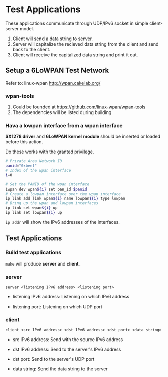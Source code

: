 # Test Applications

These applications communicate through UDP/IPv6 socket in simple client-server model.

1. Client will send a data string to server.
2. Server will capitalize the recieved data string from the client and send back to the client.
3. Client will receive the capitalized data string and print it out.

## Setup a 6LoWPAN Test Network

Refer to: linux-wpan http://wpan.cakelab.org/

### wpan-tools

1. Could be founded at https://github.com/linux-wpan/wpan-tools
2. The dependencies will be listed during building

### Hava a lowpan interface from a wpan interface

**SX1278 driver** and **6LoWPAN kernel module** should be inserted or loaded before this action.

Do these works with the granted privilege.

```sh
# Private Area Network ID
panid="0xbeef"
# Index of the wpan interface
i=0

# Set the PANID of the wpan interface
iwpan dev wpan${i} set pan_id $panid
# Create a lowpan interface over the wpan interface
ip link add link wpan${i} name lowpan${i} type lowpan
# Bring up the wpan and lowpan interfaces
ip link set wpan${i} up
ip link set lowpan${i} up
```

```ip addr``` will show the IPv6 addresses of the interfaces.

## Test Applications

### Build test applications

```make``` will produce **server** and **client**.

### server

```server <listening IPv6 address> <listening port>```

- listening IPv6 address:
  Listening on which IPv6 address

- listening port:
  Listening on which UDP port

### client

```client <src IPv6 address> <dst IPv6 address> <dst port> <data string>```

- src IPv6 address:
  Send with the source IPv6 address

- dst IPv6 address:
  Send to the server's IPv6 address

- dst port:
  Send to the server's UDP port

- data string:
  Send the data string to the server
